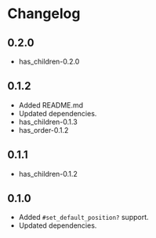 # Changelog

## 0.2.0

- has_children-0.2.0

## 0.1.2

- Added README.md
- Updated dependencies.
- has_children-0.1.3
- has_order-0.1.2

## 0.1.1

- has_children-0.1.2

## 0.1.0

- Added `#set_default_position?` support.
- Updated dependencies.
